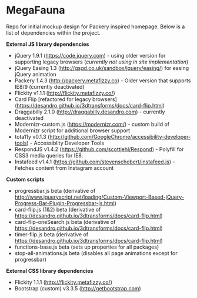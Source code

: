 # MegaFauna
Repo for initial mockup design for Packery inspired homepage. Below is a list of dependencies within the project.

**External JS library dependencies**
- jQuery 1.9.1 (https://code.jquery.com) - using older version for supporting legacy browsers (*currently not using in site implementation*)
- jQuery Easing 1.3 (http://gsgd.co.uk/sandbox/jquery/easing/) for easing jQuery animation
- Packery 1.4.3 (http://packery.metafizzy.co) - Older version that supports IE8/9 (currently deactivated)
- Flickity v1.1.1 (http://flickity.metafizzy.co/)
- Card Flip [refactored for legacy browsers] (https://desandro.github.io/3dtransforms/docs/card-flip.html)
- Draggabilly 2.1.0 (http://draggabilly.desandro.com) - currently deactivated
- Modernizr-custom.js (https://modernizr.com/) - custom build of Modernizr script for additional browser support
- tota11y v0.1.3 (http://github.com/GoogleChrome/accessibility-developer-tools) - Accessiblity Developer Tools
- RespondJS v1.4.2 (https://github.com/scottjehl/Respond) - Polyfill for CSS3 media queries for IE8.
- Instafeed v1.4.1 (https://github.com/stevenschobert/instafeed.js) - Fetches content from Instagram account

**Custom scripts**
- progressbar.js beta (derivative of http://www.jqueryscript.net/loading/Custom-Viewport-Based-jQuery-Progress-Bar-Plugin-Progressbar-js.html)
- card-flip.js (1&2) beta (derivative of https://desandro.github.io/3dtransforms/docs/card-flip.html)
- card-flip-oneSearch.js beta (derivative of https://desandro.github.io/3dtransforms/docs/card-flip.html)
- timer-flip.js beta (derivative of https://desandro.github.io/3dtransforms/docs/card-flip.html)
- functions-base.js beta (sets up properties for all packages)
- stop-all-animations.js beta (disables all page animations except for progressbar)

**External CSS library dependencies**
- Flickity 1.1.1 (http://flickity.metafizzy.co/)
- Bootstrap (custom) v3.3.5 (http://getbootstrap.com)
